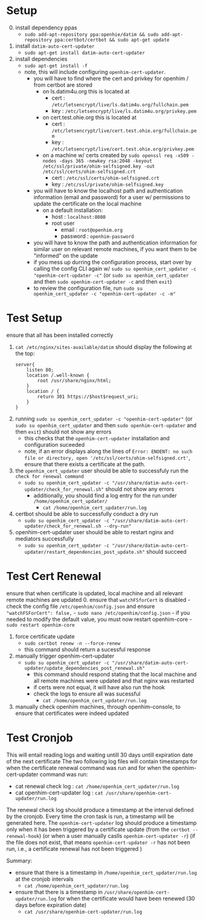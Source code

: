 # Setup
0. install dependency ppas
    - `sudo add-apt-repository ppa:openhie/datim && sudo add-apt-repository ppa:certbot/certbot && sudo apt-get update`
1. install `datim-auto-cert-updater`
    - `sudo apt-get install datim-auto-cert-updater`
2. install dependencies
    - `sudo apt-get install -f`
    - note, this will include configuring `openhim-cert-updater`.
        - you will have to find where the cert and privkey for openhim / from certbot are stored
            - on ls.datim4u.org this is located at
                - cert : `/etc/letsencrypt/live/ls.datim4u.org/fullchain.pem`
                - key : `/etc/letsencrypt/live/ls.datim4u.org/privkey.pem`
            - on cert.test.ohie.org this is located at
                - cert : `/etc/letsencrypt/live/cert.test.ohie.org/fullchain.pem`
                - key : `/etc/letsencrypt/live/cert.test.ohie.org/privkey.pem`
            - on a machine w/ certs created by `sudo openssl req -x509 -nodes -days 365 -newkey rsa:2048 -keyout /etc/ssl/private/ohim-selfsigned.key -out /etc/ssl/certs/ohim-selfsigned.crt`
                - cert : `/etc/ssl/certs/ohim-selfsigned.crt`
                - key : `/etc/ssl/private/ohim-selfsigned.key`
        - you will have to know the localhost path and authentication information (email and password) for a user w/ permissions to update the certificate on the local machine
            - on a default installation:
                - host : `localhost:8080`
                - root user  
                    - email : `root@openhim.org`
                    - password : `openhim-password`
        - you will have to know the path and authentication information for similar user on relevant remote machines, if you want them to be "informed" on the update
        - if you mess up durring the configuration process, start over by calling the config CLI again w/ `sudo su openhim_cert_updater -c "openhim-cert-updater -c"` (or `sudo su openhim_cert_updater` and then `sudo openhim-cert-updater -c` and then `exit`)
        - to review the configuration file, run `sudo su openhim_cert_updater -c "openhim-cert-updater -c -m"`

# Test Setup
ensure that all has been installed correctly
1.  `cat /etc/nginx/sites-available/datim` should display the following at the top:
    ```
    server{
        listen 80;
        location /.well-known {
            root /usr/share/nginx/html;
        }
        location / {
            return 301 https://$host$request_uri;
        }
    }
    ```
2. running `sudo su openhim_cert_updater -c "openhim-cert-updater"` (or `sudo su openhim_cert_updater` and then `sudo openhim-cert-updater` and then `exit`) should not show any errors
    - this checks that the `openhim-cert-updater` installation and configuration suceeded
    - note, if an error displays along the lines of `Error: ENOENT: no such file or directory, open '/etc/ssl/certs/ohim-selfsigned.crt'`, ensure that there exists a certificate at the path.
3. the `openhim_cert_updater` user should be able to successfuly run the `check for renewal command`
    - `sudo su openhim_cert_updater -c "/usr/share/datim-auto-cert-updater/check_for_renewal.sh"` should not show any errors
        - additionally, you should find a log entry for the run under `/home/openhim_cert_updater/`
             - `cat /home/openhim_cert_updater/run.log`
4. certbot should be able to successfully conduct a dry run
    - `sudo su openhim_cert_updater -c "/usr/share/datim-auto-cert-updater/check_for_renewal.sh --dry-run"`
5. openhim-cert-updater user should be able to restart nginx and mediators successfully
    - `sudo su openhim_cert_updater -c "/usr/share/datim-auto-cert-updater/restart_dependencies_post_update.sh"` should succeed

# Test Cert Renewal
ensure that when certificate is updated, local machine and all relevant remote machines are updated
0. ensure that `watchFSforCert` is disabled
    - check the config file `/etc/openhim/config.json` and ensure `"watchFSForCert": false,`
        - `sudo nano /etc/openhim/config.json`
    - if you needed to modify the default value, you must now restart openhim-core
        - `sudo restart openhim-core`
1. force certificate update
    - `sudo certbot renew -n --force-renew`
    - this command should return a sucessful response
2. manually trigger openhim-cert-updater
    - `sudo su openhim_cert_updater -c "/usr/share/datim-auto-cert-updater/update_dependencies_post_renewal.sh"`
        - this command should respond stating that the local machine and all remote machines were updated and that nginx was restarted
        - if certs were not equal, it will have also run the hook
        - check the logs to ensure all was sucessful
            - `cat /home/openhim_cert_updater/run.log`
3. manually check openhim machines, through openhim-console, to ensure that certificates were indeed updated

# Test Cronjob
This will entail reading logs and waiting untill 30 days untill expiration date of the next certificate
The two following log files will contain timestamps for when the certificate renewal command was run and for when the openhim-cert-updater command was run:
- cat renewal check log : `cat /home/openhim_cert_updater/run.log`
- cat openhim-cert-updater log : `cat /usr/share/openhim-cert-updater/run.log`

The renewal check log should produce a timestamp at the interval defined by the cronjob. Every time the cron task is run, a timestamp will be generated here. The `openhim-cert-updater` log should produce a timestamp only when it has been triggered by a certificate update (from the `certbot --renewal-hook`) (or when a user manually caslls `openhim-cert-updater -r`) (if the file does not exist, that means `openhim-cert-updater -r` has not been run, i.e., a certificate renewal has not been triggered )

Summary:
- ensure that there is a timestamp in `/home/openhim_cert_updater/run.log` at the cronjob intervals
     - `cat /home/openhim_cert_updater/run.log`
- ensure that there is a timestamp in `/usr/share/openhim-cert-updater/run.log` for when the certificate would have been renewed (30 days before expiration date)
    - `cat /usr/share/openhim-cert-updater/run.log`
